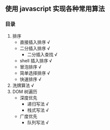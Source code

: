## 使用 javascript 实现各种常用算法

### 目录

1. 排序
   + 直接插入排序 √
   + 二分插入排序 √
     + 二分插入查找 √
   + shell 插入排序 √
   + 冒泡排序 √
   + 简单选择排序 √
   + 快速排序 √
2. 洗牌算法 √
3. DOM 树遍历
   + 深度优先
     + 递归写法 √
     + 栈式写法 √
   + 广度优先
     + 队列写法 √

